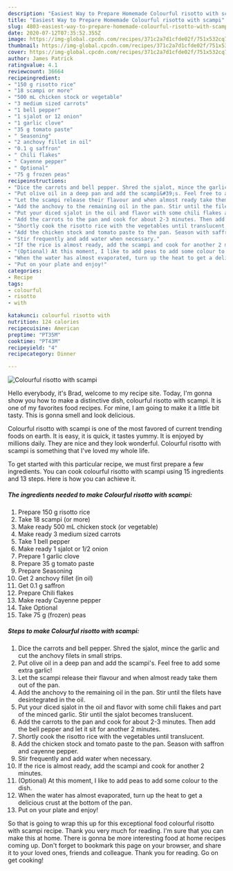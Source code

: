 ```yaml
---
description: "Easiest Way to Prepare Homemade Colourful risotto with scampi"
title: "Easiest Way to Prepare Homemade Colourful risotto with scampi"
slug: 4803-easiest-way-to-prepare-homemade-colourful-risotto-with-scampi
date: 2020-07-12T07:35:52.355Z
image: https://img-global.cpcdn.com/recipes/371c2a7d1cfde02f/751x532cq70/colourful-risotto-with-scampi-recipe-main-photo.jpg
thumbnail: https://img-global.cpcdn.com/recipes/371c2a7d1cfde02f/751x532cq70/colourful-risotto-with-scampi-recipe-main-photo.jpg
cover: https://img-global.cpcdn.com/recipes/371c2a7d1cfde02f/751x532cq70/colourful-risotto-with-scampi-recipe-main-photo.jpg
author: James Patrick
ratingvalue: 4.1
reviewcount: 36664
recipeingredient:
- "150 g risotto rice"
- "18 scampi or more"
- "500 mL chicken stock or vegetable"
- "3 medium sized carrots"
- "1 bell pepper"
- "1 sjalot or 12 onion"
- "1 garlic clove"
- "35 g tomato paste"
- " Seasoning"
- "2 anchovy fillet in oil"
- "0.1 g saffron"
- " Chili flakes"
- " Cayenne pepper"
- " Optional"
- "75 g frozen peas"
recipeinstructions:
- "Dice the carrots and bell pepper. Shred the sjalot, mince the garlic and cut the anchovy filets in small strips."
- "Put olive oil in a deep pan and add the scampi&#39;s. Feel free to add some extra garlic!"
- "Let the scampi release their flavour and when almost ready take them out of the pan."
- "Add the anchovy to the remaining oil in the pan. Stir until the filets have desintegrated in the oil."
- "Put your diced sjalot in the oil and flavor with some chili flakes and part of the minced garlic. Stir until the sjalot becomes translucent."
- "Add the carrots to the pan and cook for about 2-3 minutes. Then add the bell pepper and let it sit for another 2 minutes."
- "Shortly cook the risotto rice with the vegetables until translucent."
- "Add the chicken stock and tomato paste to the pan. Season with saffron and cayenne pepper."
- "Stir frequently and add water when necessary."
- "If the rice is almost ready, add the scampi and cook for another 2 minutes."
- "(Optional) At this moment, I like to add peas to add some colour to the dish."
- "When the water has almost evaporated, turn up the heat to get a delicious crust at the bottom of the pan."
- "Put on your plate and enjoy!"
categories:
- Recipe
tags:
- colourful
- risotto
- with

katakunci: colourful risotto with 
nutrition: 124 calories
recipecuisine: American
preptime: "PT35M"
cooktime: "PT43M"
recipeyield: "4"
recipecategory: Dinner

---
```



![Colourful risotto with scampi](https://img-global.cpcdn.com/recipes/371c2a7d1cfde02f/751x532cq70/colourful-risotto-with-scampi-recipe-main-photo.jpg)

Hello everybody, it's Brad, welcome to my recipe site. Today, I'm gonna show you how to make a distinctive dish, colourful risotto with scampi. It is one of my favorites food recipes. For mine, I am going to make it a little bit tasty. This is gonna smell and look delicious.

Colourful risotto with scampi is one of the most favored of current trending foods on earth. It is easy, it is quick, it tastes yummy. It is enjoyed by millions daily. They are nice and they look wonderful. Colourful risotto with scampi is something that I've loved my whole life.




To get started with this particular recipe, we must first prepare a few ingredients. You can cook colourful risotto with scampi using 15 ingredients and 13 steps. Here is how you can achieve it.

<!--inarticleads1-->

##### The ingredients needed to make Colourful risotto with scampi:

1. Prepare 150 g risotto rice
1. Take 18 scampi (or more)
1. Make ready 500 mL chicken stock (or vegetable)
1. Make ready 3 medium sized carrots
1. Take 1 bell pepper
1. Make ready 1 sjalot or 1/2 onion
1. Prepare 1 garlic clove
1. Prepare 35 g tomato paste
1. Prepare  Seasoning
1. Get 2 anchovy fillet (in oil)
1. Get 0.1 g saffron
1. Prepare  Chili flakes
1. Make ready  Cayenne pepper
1. Take  Optional
1. Take 75 g (frozen) peas




<!--inarticleads2-->

##### Steps to make Colourful risotto with scampi:

1. Dice the carrots and bell pepper. Shred the sjalot, mince the garlic and cut the anchovy filets in small strips.
1. Put olive oil in a deep pan and add the scampi&#39;s. Feel free to add some extra garlic!
1. Let the scampi release their flavour and when almost ready take them out of the pan.
1. Add the anchovy to the remaining oil in the pan. Stir until the filets have desintegrated in the oil.
1. Put your diced sjalot in the oil and flavor with some chili flakes and part of the minced garlic. Stir until the sjalot becomes translucent.
1. Add the carrots to the pan and cook for about 2-3 minutes. Then add the bell pepper and let it sit for another 2 minutes.
1. Shortly cook the risotto rice with the vegetables until translucent.
1. Add the chicken stock and tomato paste to the pan. Season with saffron and cayenne pepper.
1. Stir frequently and add water when necessary.
1. If the rice is almost ready, add the scampi and cook for another 2 minutes.
1. (Optional) At this moment, I like to add peas to add some colour to the dish.
1. When the water has almost evaporated, turn up the heat to get a delicious crust at the bottom of the pan.
1. Put on your plate and enjoy!




So that is going to wrap this up for this exceptional food colourful risotto with scampi recipe. Thank you very much for reading. I'm sure that you can make this at home. There is gonna be more interesting food at home recipes coming up. Don't forget to bookmark this page on your browser, and share it to your loved ones, friends and colleague. Thank you for reading. Go on get cooking!
